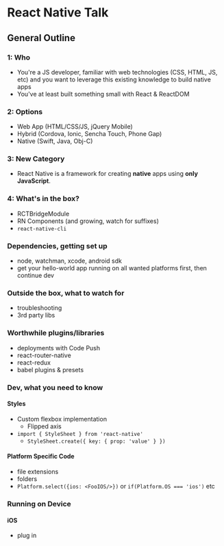 # React Native Talk

## General Outline


### 1: Who
- You're a JS developer, familiar with web technologies (CSS, HTML, JS, etc) and you want to leverage this existing knowledge to build native apps
- You've at least built something small with React & ReactDOM

### 2: Options
- Web App (HTML/CSS/JS, jQuery Mobile)
- Hybrid (Cordova, Ionic, Sencha Touch, Phone Gap)
- Native (Swift, Java, Obj-C)

### 3: New Category
- React Native is a framework for creating **native** apps using **only JavaScript**.


### 4: What's in the box?
- RCTBridgeModule
- RN Components (and growing, watch for suffixes)
- `react-native-cli`


### Dependencies, getting set up
- node, watchman, xcode, android sdk
- get your hello-world app running on all wanted platforms first, then continue dev


### Outside the box, what to watch for
- troubleshooting
- 3rd party libs

### Worthwhile plugins/libraries
- deployments with Code Push
- react-router-native
- react-redux
- babel plugins & presets

### Dev, what you need to know

#### Styles
- Custom flexbox implementation
  - Flipped axis
- `import { StyleSheet } from 'react-native'`
  - `StyleSheet.create({ key: { prop: 'value' } })`

#### Platform Specific Code
- file extensions
- folders
- `Platform.select({ios: <FooIOS/>})` or `if(Platform.OS === 'ios')` etc

### Running on Device

#### iOS
- plug in
